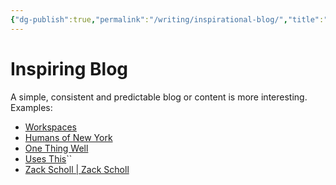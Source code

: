 ```yaml
---
{"dg-publish":true,"permalink":"/writing/inspirational-blog/","title":"Inspiring Blog","noteIcon":""}
---
```



# Inspiring Blog

A simple, consistent and predictable blog or content is more interesting.
Examples:

- [Workspaces](https://www.workspaces.xyz/)
- [Humans of New York](https://www.humansofnewyork.com/)
- [One Thing Well](https://onethingwell.org/)
- [Uses This](https://usesthis.com/)``
- [Zack Scholl | Zack Scholl](https://rpiai.com/)
